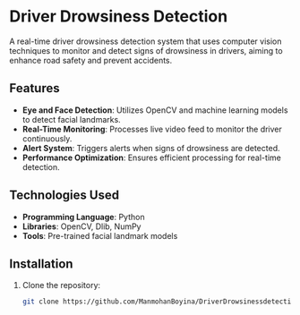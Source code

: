 # Driver Drowsiness Detection

A real-time driver drowsiness detection system that uses computer vision techniques to monitor and detect signs of drowsiness in drivers, aiming to enhance road safety and prevent accidents.

## Features

- **Eye and Face Detection**: Utilizes OpenCV and machine learning models to detect facial landmarks.
- **Real-Time Monitoring**: Processes live video feed to monitor the driver continuously.
- **Alert System**: Triggers alerts when signs of drowsiness are detected.
- **Performance Optimization**: Ensures efficient processing for real-time detection.

## Technologies Used

- **Programming Language**: Python
- **Libraries**: OpenCV, Dlib, NumPy
- **Tools**: Pre-trained facial landmark models

## Installation

1. Clone the repository:
   ```bash
   git clone https://github.com/ManmohanBoyina/DriverDrowsinessdetection.git
